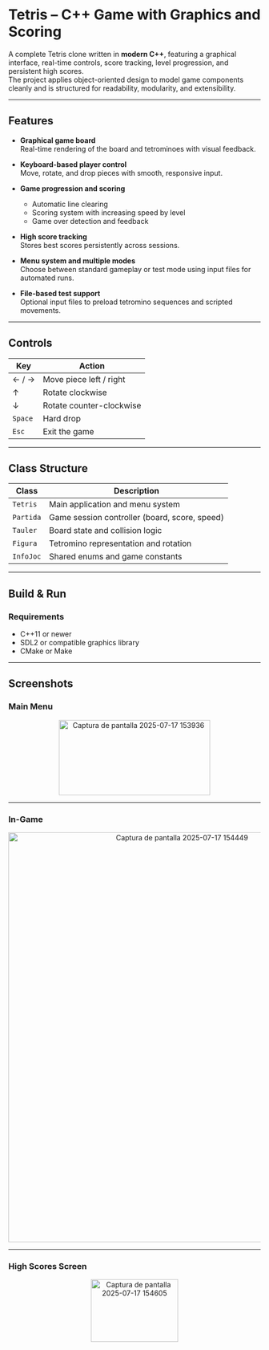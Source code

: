 # Tetris – C++ Game with Graphics and Scoring

A complete Tetris clone written in **modern C++**, featuring a graphical interface, real-time controls, score tracking, level progression, and persistent high scores.  
The project applies object-oriented design to model game components cleanly and is structured for readability, modularity, and extensibility.

---

## Features

- **Graphical game board**  
  Real-time rendering of the board and tetrominoes with visual feedback.

- **Keyboard-based player control**  
  Move, rotate, and drop pieces with smooth, responsive input.

- **Game progression and scoring**  
  - Automatic line clearing  
  - Scoring system with increasing speed by level  
  - Game over detection and feedback  

- **High score tracking**  
  Stores best scores persistently across sessions.

- **Menu system and multiple modes**  
  Choose between standard gameplay or test mode using input files for automated runs.

- **File-based test support**  
  Optional input files to preload tetromino sequences and scripted movements.

---

## Controls

<div align="center">

| Key         | Action                        |
|-------------|-------------------------------|
| ← / →       | Move piece left / right       |
| ↑           | Rotate clockwise              |
| ↓           | Rotate counter-clockwise      |
| `Space`     | Hard drop                     |
| `Esc`       | Exit the game                 |

</div>

---

## Class Structure

<div align="center">

| Class      | Description                                  |
|------------|----------------------------------------------|
| `Tetris`   | Main application and menu system             |
| `Partida`  | Game session controller (board, score, speed)|
| `Tauler`   | Board state and collision logic              |
| `Figura`   | Tetromino representation and rotation        |
| `InfoJoc`  | Shared enums and game constants              |

</div>

---

## Build & Run

### Requirements

- C++11 or newer  
- SDL2 or compatible graphics library  
- CMake or Make  

---

## Screenshots

### Main Menu

<div align="center">
  <img width="302" height="150" alt="Captura de pantalla 2025-07-17 153936" src="https://github.com/user-attachments/assets/5f469f39-cd6d-4359-ae33-d3115ad5e976" />
</div>

---

### In-Game 

<div align="center">
  <img width="678" height="817" alt="Captura de pantalla 2025-07-17 154449" src="https://github.com/user-attachments/assets/90016ac9-f184-49b9-b118-7e6230e360e5" />
</div>

---

### High Scores Screen

<div align="center">
  <img width="174" height="125" alt="Captura de pantalla 2025-07-17 154605" src="https://github.com/user-attachments/assets/b6db3268-a3b8-477e-bd4c-f5a6330389ad" />
</div>

